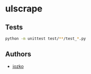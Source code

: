 # ulscrape

## Tests

```bash
python -m unittest test/**/test_*.py
```

## Authors

- [jozko](https://github.com/jozko)

